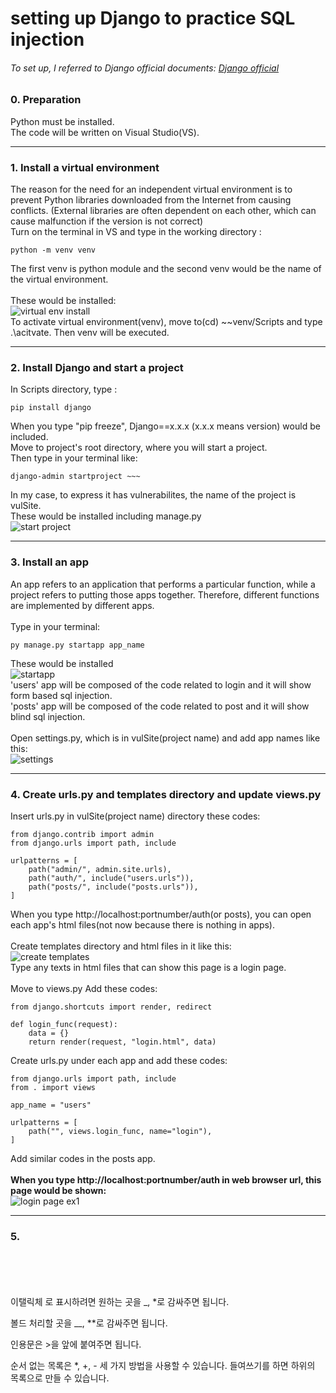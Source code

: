 # setting up Django to practice SQL injection
###### To set up, I referred to Django official documents: [Django official](https://www.djangoproject.com/)

### 0. Preparation
Python must be installed.  
The code will be written on Visual Studio(VS).

-----------

### 1. Install a virtual environment
The reason for the need for an independent virtual environment is to prevent Python libraries downloaded from the Internet from causing conflicts. (External libraries are often dependent on each other, which can cause malfunction if the version is not correct)  
Turn on the terminal in VS and type in the working directory :

    python -m venv venv

The first venv is python module and the second venv would be the name of the virtual environment.  
</br>
These would be installed:  
![virtual env install](https://user-images.githubusercontent.com/63287638/120278132-dc10e880-c2ef-11eb-9467-dbf6cd484398.PNG)
</br>
To activate virtual environment(venv), move to(cd) ~~venv/Scripts and type .\acitvate. Then venv will be executed.

-----------

### 2. Install Django and start a project
In Scripts directory, type : 

    pip install django

When you type "pip freeze", Django==x.x.x (x.x.x means version) would be included.
</br>
Move to project's root directory, where you will start a project.
</br>
Then type in your terminal like:

    django-admin startproject ~~~

In my case, to express it has vulnerabilites, the name of the project is vulSite.
</br>
These would be installed including manage.py  
![start project](https://user-images.githubusercontent.com/63287638/120280136-4591f680-c2f2-11eb-8639-dcaacb513b76.PNG)
</br>

-----------

### 3. Install an app
An app refers to an application that performs a particular function, while a project refers to putting those apps together. Therefore, different functions are implemented by different apps.
</br>
</br>
Type in your terminal:

    py manage.py startapp app_name

These would be installed  
![startapp](https://user-images.githubusercontent.com/63287638/120281293-b8e83800-c2f3-11eb-9a57-1453c5a13ef3.PNG)
</br>
'users' app will be composed of the code related to login and it will show form based sql injection.  
'posts' app will be composed of the code related to post and it will show blind sql injection.
</br>
</br>
Open settings.py, which is in vulSite(project name) and add app names like this:  
![settings](https://user-images.githubusercontent.com/63287638/120285386-25fdcc80-c2f8-11eb-992a-fd5813d36f3f.PNG)
</br>

-----------

### 4. Create urls.py and templates directory and update views.py
Insert urls.py in vulSite(project name) directory these codes:

    from django.contrib import admin
    from django.urls import path, include

    urlpatterns = [
        path("admin/", admin.site.urls),
        path("auth/", include("users.urls")),
        path("posts/", include("posts.urls")),
    ]

When you type ht<span>tp://</span>localhost:portnumber/auth(or posts), you can open each app's html files(not now because there is nothing in apps).
</br>
</br>
Create templates directory and html files in it like this:  
![create templates](https://user-images.githubusercontent.com/63287638/120286629-6f9ae700-c2f9-11eb-8368-2dd93515e59c.PNG)
</br>
Type any texts in html files that can show this page is a login page.  
</br>
Move to views.py
Add these codes:

    from django.shortcuts import render, redirect

    def login_func(request):
        data = {}
        return render(request, "login.html", data)

Create urls.py under each app and add these codes:

    from django.urls import path, include
    from . import views

    app_name = "users"

    urlpatterns = [
        path("", views.login_func, name="login"),
    ]

Add similar codes in the posts app.
</br>
</br>
__When you type ht<span>tp://</span>localhost:portnumber/auth in web browser url, this page would be shown:__  
![login page ex1](https://user-images.githubusercontent.com/63287638/120288127-d8369380-c2fa-11eb-875b-0572566115e4.png)
</br>

-----------

### 5.


</br></br></br></br>
이탤릭체 로 표시하려면 원하는 곳을 _, *로 감싸주면 됩니다.

볼드 처리할 곳을 __, **로 감싸주면 됩니다.

인용문은 >을 앞에 붙여주면 됩니다.

순서 없는 목록은 *, +, - 세 가지 방법을 사용할 수 있습니다. 들여쓰기를 하면 하위의 목록으로 만들 수 있습니다.